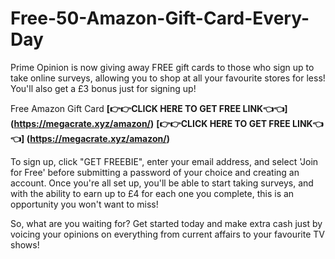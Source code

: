 # Free-50-Amazon-Gift-Card-Every-Day
Prime Opinion is now giving away FREE gift cards to those who sign up to take online surveys, allowing you to shop at all your favourite stores for less! You'll also get a £3 bonus just for signing up!

Free Amazon Gift Card
**[👉👉CLICK HERE TO GET FREE LINK👈👈]  (https://megacrate.xyz/amazon/)**
**[👉👉CLICK HERE TO GET FREE LINK👈👈]  (https://megacrate.xyz/amazon/)**

To sign up, click "GET FREEBIE", enter your email address, and select 'Join for Free' before submitting a password of your choice and creating an account. Once you're all set up, you'll be able to start taking surveys, and with the ability to earn up to £4 for each one you complete, this is an opportunity you won't want to miss!

So, what are you waiting for? Get started today and make extra cash just by voicing your opinions on everything from current affairs to your favourite TV shows!
